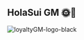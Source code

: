## HolaSui GM 🌞👋
![loyaltyGM-logo-black](https://user-images.githubusercontent.com/22254882/201515763-1d6db5da-1c5f-4afa-a13a-bb0f2d7746bd.png)

<!--

**Here are some ideas to get you started:**

🙋‍♀️ A short introduction - what is your organization all about?
🌈 Contribution guidelines - how can the community get involved?
👩‍💻 Useful resources - where can the community find your docs? Is there anything else the community should know?
🍿 Fun facts - what does your team eat for breakfast?
🧙 Remember, you can do mighty things with the power of [Markdown](https://docs.github.com/github/writing-on-github/getting-started-with-writing-and-formatting-on-github/basic-writing-and-formatting-syntax)
-->
